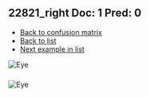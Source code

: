 ## 22821_right Doc: 1 Pred: 0
- [Back to confusion matrix](https://github.com/juliandewit/kaggle_retinopathy/blob/master/matrix.md)
- [Back to list](https://github.com/juliandewit/kaggle_retinopathy/blob/master/lists/10/list.md)
- [Next example in list](https://github.com/juliandewit/kaggle_retinopathy/blob/master/lists/10/22/22852_right.md)

![Eye](https://retinopaty.blob.core.windows.net/size1024/22821_right_1.jpeg)

### 

![Eye]()
